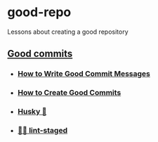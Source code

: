 # good-repo
Lessons about creating a good repository
## [Good commits](./docs/good-commits.md)
* ### [How to Write Good Commit Messages](./docs/good-commits.md#how-to-write-good-commit-messages)
* ### [How to Create Good Commits](./docs/good-commits.md#how-to-create-good-commits)
* ### [Husky 🐶](./docs/husky)
* ### [🚫💩 lint-staged](./docs/lint-staged.md)
